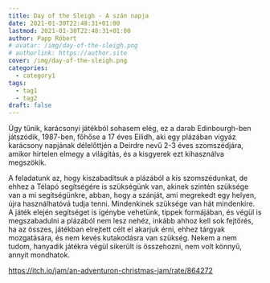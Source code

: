 ```yaml
---
title: Day of the Sleigh - A szán napja
date: 2021-01-30T22:48:31+01:00
lastmod: 2021-01-30T22:48:31+01:00
author: Papp Róbert
# avatar: /img/day-of-the-sleigh.png
# authorlink: https://author.site
cover: /img/day-of-the-sleigh.png
categories:
  - category1
tags:
  - tag1
  - tag2
draft: false
---
```




Úgy tűnik, karácsonyi játékból sohasem elég, ez a darab Edinbourgh-ben játszódik, 1987-ben, főhőse a 17 éves Eilidh, aki egy plázában vigyáz karácsony napjának délelőttjén a Deirdre nevű 2-3 éves szomszédjára, amikor hirtelen elmegy a világítás, és a kisgyerek ezt kihasználva megszökik.

<!--more-->

A feladatunk az, hogy kiszabadítsuk a plázából a kis szomszédunkat, de ehhez a Télapó segítségére is szükségünk van, akinek szintén szüksége van a mi segítségünkre, abban, hogy a szánját, ami megrekedt egy helyen, újra használhatóvá tudja tenni. Mindenkinek szüksége van hát mindenkire. A játék elején segítséget is igénybe vehetünk, tippek formájában, és végül is megszabadulni a plázából nem lesz nehéz, inkább ahhoz kell sok fejtörés, ha az összes, játékban elrejtett célt el akarjuk érni, ehhez tárgyak mozgatására, és nem kevés kutakodásra van szükség. Nekem a nem tudom, hanyadik játékra végül sikerült is összehozni, nem volt könnyű, annyit mondhatok.

https://itch.io/jam/an-adventuron-christmas-jam/rate/864272
